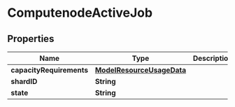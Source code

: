 # ComputenodeActiveJob

## Properties
Name | Type | Description | Notes
------------ | ------------- | ------------- | -------------
**capacityRequirements** | [**ModelResourceUsageData**](ModelResourceUsageData.md) |  |  [optional]
**shardID** | **String** |  |  [optional]
**state** | **String** |  |  [optional]
